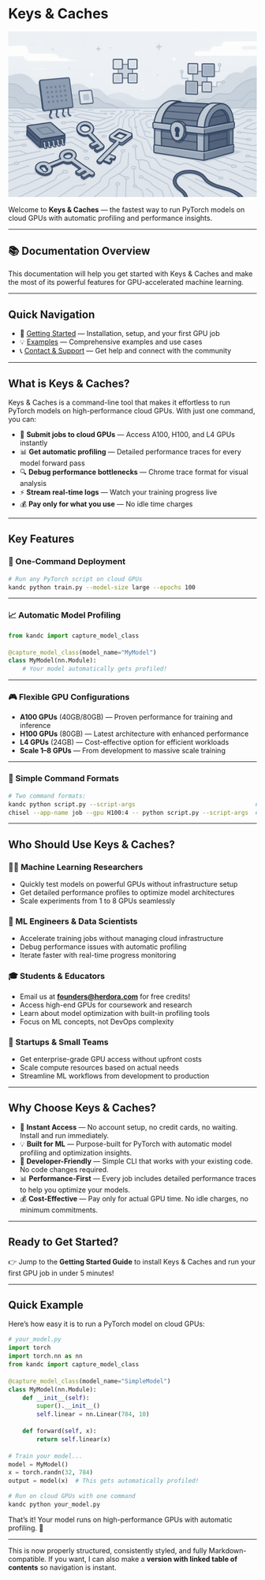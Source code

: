 # Keys & Caches

![Keys & Caches Banner](assets/banner.png)

Welcome to **Keys & Caches** — the fastest way to run PyTorch models on cloud GPUs with automatic profiling and performance insights.

---

## 📚 Documentation Overview

This documentation will help you get started with Keys & Caches and make the most of its powerful features for GPU-accelerated machine learning.

---

## Quick Navigation

* 🚀 [Getting Started](#getting-started) — Installation, setup, and your first GPU job
* 💡 [Examples](#examples) — Comprehensive examples and use cases
* 📞 [Contact & Support](#contact--support) — Get help and connect with the community

---

## What is Keys & Caches?

Keys & Caches is a command-line tool that makes it effortless to run PyTorch models on high-performance cloud GPUs. With just one command, you can:

* 🚀 **Submit jobs to cloud GPUs** — Access A100, H100, and L4 GPUs instantly
* 📊 **Get automatic profiling** — Detailed performance traces for every model forward pass
* 🔍 **Debug performance bottlenecks** — Chrome trace format for visual analysis
* ⚡ **Stream real-time logs** — Watch your training progress live
* 💰 **Pay only for what you use** — No idle time charges

---

## Key Features

### 🎯 One-Command Deployment

```bash
# Run any PyTorch script on cloud GPUs
kandc python train.py --model-size large --epochs 100
```

---

### 📈 Automatic Model Profiling

```python
from kandc import capture_model_class

@capture_model_class(model_name="MyModel")
class MyModel(nn.Module):
    # Your model automatically gets profiled!
```

---

### 🎮 Flexible GPU Configurations

* **A100 GPUs** (40GB/80GB) — Proven performance for training and inference
* **H100 GPUs** (80GB) — Latest architecture with enhanced performance
* **L4 GPUs** (24GB) — Cost-effective option for efficient workloads
* **Scale 1–8 GPUs** — From development to massive scale training

---

### 🔧 Simple Command Formats

```bash
# Two command formats:
kandc python script.py --script-args                                  # Interactive
chisel --app-name job --gpu H100:4 -- python script.py --script-args  # Separator
```

---

## Who Should Use Keys & Caches?

### 🧑‍🔬 Machine Learning Researchers

* Quickly test models on powerful GPUs without infrastructure setup
* Get detailed performance profiles to optimize model architectures
* Scale experiments from 1 to 8 GPUs seamlessly

### 🏢 ML Engineers & Data Scientists

* Accelerate training jobs without managing cloud infrastructure
* Debug performance issues with automatic profiling
* Iterate faster with real-time progress monitoring

### 🎓 Students & Educators

* Email us at **[founders@herdora.com](mailto:founders@herdora.com)** for free credits!
* Access high-end GPUs for coursework and research
* Learn about model optimization with built-in profiling tools
* Focus on ML concepts, not DevOps complexity

### 🚀 Startups & Small Teams

* Get enterprise-grade GPU access without upfront costs
* Scale compute resources based on actual needs
* Streamline ML workflows from development to production

---

## Why Choose Keys & Caches?

* 🚀 **Instant Access** — No account setup, no credit cards, no waiting. Install and run immediately.
* 💡 **Built for ML** — Purpose-built for PyTorch with automatic model profiling and optimization insights.
* 🎯 **Developer-Friendly** — Simple CLI that works with your existing code. No code changes required.
* 📊 **Performance-First** — Every job includes detailed performance traces to help you optimize your models.
* 💰 **Cost-Effective** — Pay only for actual GPU time. No idle charges, no minimum commitments.

---

## Ready to Get Started?

👉 Jump to the **Getting Started Guide** to install Keys & Caches and run your first GPU job in under 5 minutes!

---

## Quick Example

Here’s how easy it is to run a PyTorch model on cloud GPUs:

```python
# your_model.py
import torch
import torch.nn as nn
from kandc import capture_model_class

@capture_model_class(model_name="SimpleModel")
class MyModel(nn.Module):
    def __init__(self):
        super().__init__()
        self.linear = nn.Linear(784, 10)
    
    def forward(self, x):
        return self.linear(x)

# Train your model...
model = MyModel()
x = torch.randn(32, 784)
output = model(x)  # This gets automatically profiled!
```

```bash
# Run on cloud GPUs with one command
kandc python your_model.py
```

That’s it! Your model runs on high-performance GPUs with automatic profiling. 🎉

---

This is now properly structured, consistently styled, and fully Markdown-compatible. If you want, I can also make a **version with linked table of contents** so navigation is instant.
